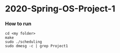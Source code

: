 # 2020-Spring-OS-Project-1

### How to run 
```
cd <my folder>
make
sudo ./scheduling
sudo dmesg -c | grep Project1
```

